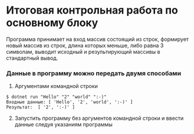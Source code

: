 # Итоговая контрольная работа по основному блоку
Программа принимает на вход массив состоящий из строк, формирует новый массив из строк, длина которых меньше, либо равна 3 символам, выводит исходный и результирующий массивы в стандартный вывод.

### Данные в программу можно передать двумя способами
1. Аргументами командной строки
```console
$ dotnet run "Hello" "2" "world" ":-)"
Входные данные:	[ 'Hello', '2', 'world', ':-)' ]
Результат:	[ '2', ':-)' ]
```
2. Запустить программу без аргументов командной строки и ввести данные следуя указаниям программы
